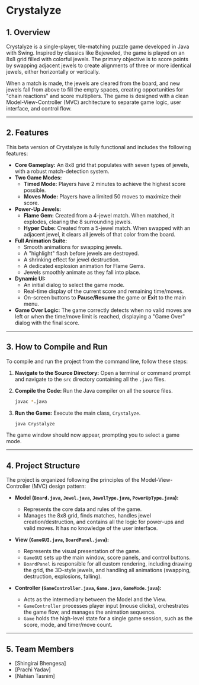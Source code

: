 # Crystalyze

## 1. Overview

Crystalyze is a single-player, tile-matching puzzle game developed in Java with Swing. Inspired by classics like Bejeweled, the game is played on an 8x8 grid filled with colorful jewels. The primary objective is to score points by swapping adjacent jewels to create alignments of three or more identical jewels, either horizontally or vertically.

When a match is made, the jewels are cleared from the board, and new jewels fall from above to fill the empty spaces, creating opportunities for "chain reactions" and score multipliers. The game is designed with a clean Model-View-Controller (MVC) architecture to separate game logic, user interface, and control flow.

---

## 2. Features

This beta version of Crystalyze is fully functional and includes the following features:

* **Core Gameplay:** An 8x8 grid that populates with seven types of jewels, with a robust match-detection system.
* **Two Game Modes:**
    * **Timed Mode:** Players have 2 minutes to achieve the highest score possible.
    * **Moves Mode:** Players have a limited 50 moves to maximize their score.
* **Power-Up Jewels:**
    * **Flame Gem:** Created from a 4-jewel match. When matched, it explodes, clearing the 8 surrounding jewels.
    * **Hyper Cube:** Created from a 5-jewel match. When swapped with an adjacent jewel, it clears all jewels of that color from the board.
* **Full Animation Suite:**
    * Smooth animations for swapping jewels.
    * A "highlight" flash before jewels are destroyed.
    * A shrinking effect for jewel destruction.
    * A dedicated explosion animation for Flame Gems.
    * Jewels smoothly animate as they fall into place.
* **Dynamic UI:**
    * An initial dialog to select the game mode.
    * Real-time display of the current score and remaining time/moves.
    * On-screen buttons to **Pause/Resume** the game or **Exit** to the main menu.
* **Game Over Logic:** The game correctly detects when no valid moves are left or when the time/move limit is reached, displaying a "Game Over" dialog with the final score.

---

## 3. How to Compile and Run

To compile and run the project from the command line, follow these steps:

1.  **Navigate to the Source Directory:**
    Open a terminal or command prompt and navigate to the `src` directory containing all the `.java` files.

2.  **Compile the Code:**
    Run the Java compiler on all the source files.

    ```bash
    javac *.java
    ```

3.  **Run the Game:**
    Execute the main class, `Crystalyze`.

    ```bash
    java Crystalyze
    ```

The game window should now appear, prompting you to select a game mode.

---

## 4. Project Structure

The project is organized following the principles of the Model-View-Controller (MVC) design pattern:

* **Model (`Board.java`, `Jewel.java`, `JewelType.java`, `PowerUpType.java`):**
    * Represents the core data and rules of the game.
    * Manages the 8x8 grid, finds matches, handles jewel creation/destruction, and contains all the logic for power-ups and valid moves. It has no knowledge of the user interface.

* **View (`GameGUI.java`, `BoardPanel.java`):**
    * Represents the visual presentation of the game.
    * `GameGUI` sets up the main window, score panels, and control buttons.
    * `BoardPanel` is responsible for all custom rendering, including drawing the grid, the 3D-style jewels, and handling all animations (swapping, destruction, explosions, falling).

* **Controller (`GameController.java`, `Game.java`, `GameMode.java`):**
    * Acts as the intermediary between the Model and the View.
    * `GameController` processes player input (mouse clicks), orchestrates the game flow, and manages the animation sequence.
    * `Game` holds the high-level state for a single game session, such as the score, mode, and timer/move count.

---

## 5. Team Members

* [Shingirai Bhengesa]
* [Prachi Yadav]
* [Nahian Tasnim]